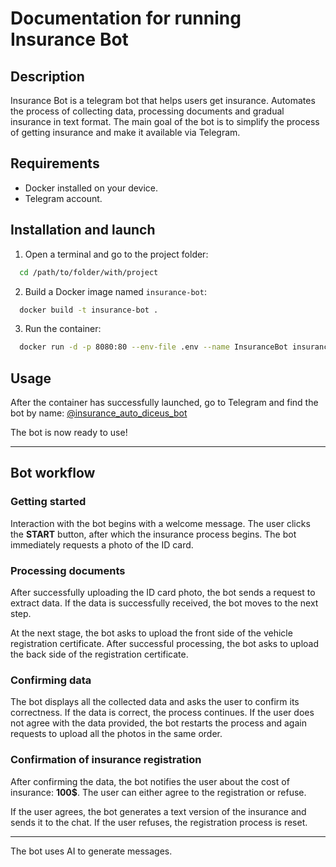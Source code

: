 # Documentation for running Insurance Bot

## Description

Insurance Bot is a telegram bot that helps users get insurance.
Automates the process of collecting data, processing documents and gradual insurance in text format.
The main goal of the bot is to simplify the process of getting insurance and make it available via Telegram.

## Requirements

* Docker installed on your device.
* Telegram account.

## Installation and launch

1. Open a terminal and go to the project folder:

```bash
  cd /path/to/folder/with/project
```

2. Build a Docker image named `insurance-bot`:

```bash
  docker build -t insurance-bot .
```

3. Run the container:

```bash
  docker run -d -p 8080:80 --env-file .env --name InsuranceBot insurance_bot
```

## Usage

After the container has successfully launched, go to Telegram and find the bot by name:
[@insurance\_auto\_diceus\_bot](https://t.me/insurance_auto_diceus_bot)

The bot is now ready to use!

---

## Bot workflow

### Getting started

Interaction with the bot begins with a welcome message.
The user clicks the **START** button, after which the insurance process begins.
The bot immediately requests a photo of the ID card.

### Processing documents

After successfully uploading the ID card photo, the bot sends a request to extract data.
If the data is successfully received, the bot moves to the next step.

At the next stage, the bot asks to upload the front side of the vehicle registration certificate.
After successful processing, the bot asks to upload the back side of the registration certificate.

### Confirming data

The bot displays all the collected data and asks the user to confirm its correctness.
If the data is correct, the process continues.
If the user does not agree with the data provided, the bot restarts the process
and again requests to upload all the photos in the same order.

### Confirmation of insurance registration

After confirming the data, the bot notifies the user about the cost of insurance: **100\$**.
The user can either agree to the registration or refuse.

If the user agrees, the bot generates a text version of the insurance and sends it to the chat.
If the user refuses, the registration process is reset.

---

The bot uses AI to generate messages.